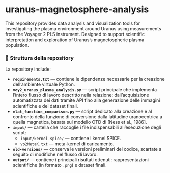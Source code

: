 # uranus-magnetosphere-analysis
This repository provides data analysis and visualization tools for investigating the plasma environment around Uranus using measurements from the Voyager 2 PLS instrument. Designed to support scientific interpretation and exploration of Uranus’s magnetospheric plasma population.

### 📁 Struttura della repository

La repository include:

- **`requirements.txt`** — contiene le dipendenze necessarie per la creazione dell’ambiente virtuale Python.  
- **`voy2_uranus_plasma_analysis.py`** — script principale che implementa l’intero flusso di lavoro descritto nella relazione: dall’acquisizione automatizzata dei dati tramite API fino alla generazione delle immagini scientifiche e dei dataset finali.  
- **`mlat_function_comparison.py`** — script dedicato alla creazione e al confronto della funzione di conversione dalla latitudine uranocentrica a quella magnetica, basata sul modello OTD di [Ness et al., 1986].  
- **`input/`** — cartella che raccoglie i file indispensabili all’esecuzione degli script:
  - `input/kernel-spice/` — contiene i kernel SPICE.  
  - `vo2MetaK.txt` — meta-kernel di caricamento.  
- **`old-versions/`** — conserva le versioni preliminari del codice, scartate a seguito di modifiche nel flusso di lavoro.  
- **`output/`** — contiene i principali risultati ottenuti: rappresentazioni scientifiche (in formato `.png`) e dataset finali.
